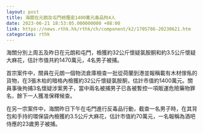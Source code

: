 ```yaml
---
layout: post
title: 海關在元朗及屯門檢獲逾1400萬元毒品拘4人
date: 2023-06-21 18:53:05.000000000 +08:00
link: https://news.rthk.hk/rthk/ch/component/k2/1705786-20230621.htm
categories: rthk
---
```


海關分別上周五及昨日在元朗和屯門，檢獲約32公斤懷疑氯胺酮和約3.5公斤懷疑大麻花，估計市值共約1470萬元，4名男子被捕。

首宗案件中，關員在元朗一個物流倉庫檢查一批從荷蘭到港並報稱載有木材傢俬的貨物，在3張木枱的暗格內檢獲約32公斤懷疑氯胺酮，估計市值約1400萬元。關員事後拘捕3名懷疑涉案男子，當中兩名被捕男子已各被暫控一項販運危險藥物罪名，餘下一人獲准保釋候查。

在另一宗案件中，海關昨日下午在屯門進行反毒品行動，截查一名男子時，在其背包和手持的環保袋內檢獲約3.5公斤大麻花，估計市值約70萬元，一名報稱為酒吧侍應的23歲男子被捕。
